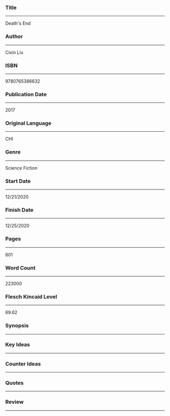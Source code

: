 ### Title
---
Death's End

### Author
---
Cixin Liu

### ISBN
---
9780765386632

### Publication Date
---
2017

### Original Language
---
CHI

### Genre
---
Science Fiction

### Start Date
---
12/21/2020

### Finish Date
---
12/25/2020

### Pages
---
601

### Word Count
---
223000

### Flesch Kincaid Level
---
69.62

### Synopsis
---

### Key Ideas
---

### Counter Ideas
---

### Quotes
---

### Review
---
